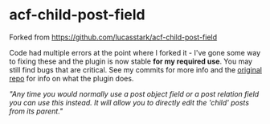 # acf-child-post-field

Forked from https://github.com/lucasstark/acf-child-post-field

Code had multiple errors at the point where I forked it - I've gone some way to fixing these and the plugin is now stable **for my required use**. You may still find bugs that are critical. See my commits for more info and the [original repo](https://github.com/lucasstark/acf-child-post-field) for info on what the plugin does. 

*"Any time you would normally use a post object field or a post relation field you can use this instead.  It will allow you to directly edit the 'child' posts from its parent."*
